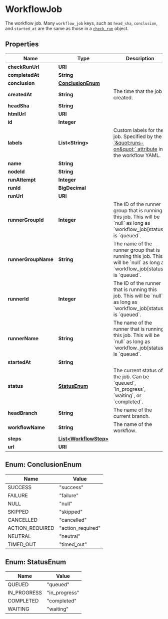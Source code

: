

# WorkflowJob

The workflow job. Many `workflow_job` keys, such as `head_sha`, `conclusion`, and `started_at` are the same as those in a [`check_run`](#check_run) object.

## Properties

| Name | Type | Description | Notes |
|------------ | ------------- | ------------- | -------------|
|**checkRunUrl** | **URI** |  |  |
|**completedAt** | **String** |  |  |
|**conclusion** | [**ConclusionEnum**](#ConclusionEnum) |  |  |
|**createdAt** | **String** | The time that the job created. |  |
|**headSha** | **String** |  |  |
|**htmlUrl** | **URI** |  |  |
|**id** | **Integer** |  |  |
|**labels** | **List&lt;String&gt;** | Custom labels for the job. Specified by the [&#x60;\&quot;runs-on\&quot;&#x60; attribute](https://docs.github.com/actions/reference/workflow-syntax-for-github-actions#jobsjob_idruns-on) in the workflow YAML. |  |
|**name** | **String** |  |  |
|**nodeId** | **String** |  |  |
|**runAttempt** | **Integer** |  |  |
|**runId** | **BigDecimal** |  |  |
|**runUrl** | **URI** |  |  |
|**runnerGroupId** | **Integer** | The ID of the runner group that is running this job. This will be &#x60;null&#x60; as long as &#x60;workflow_job[status]&#x60; is &#x60;queued&#x60;. |  |
|**runnerGroupName** | **String** | The name of the runner group that is running this job. This will be &#x60;null&#x60; as long as &#x60;workflow_job[status]&#x60; is &#x60;queued&#x60;. |  |
|**runnerId** | **Integer** | The ID of the runner that is running this job. This will be &#x60;null&#x60; as long as &#x60;workflow_job[status]&#x60; is &#x60;queued&#x60;. |  |
|**runnerName** | **String** | The name of the runner that is running this job. This will be &#x60;null&#x60; as long as &#x60;workflow_job[status]&#x60; is &#x60;queued&#x60;. |  |
|**startedAt** | **String** |  |  |
|**status** | [**StatusEnum**](#StatusEnum) | The current status of the job. Can be &#x60;queued&#x60;, &#x60;in_progress&#x60;, &#x60;waiting&#x60;, or &#x60;completed&#x60;. |  |
|**headBranch** | **String** | The name of the current branch. |  |
|**workflowName** | **String** | The name of the workflow. |  |
|**steps** | [**List&lt;WorkflowStep&gt;**](WorkflowStep.md) |  |  |
|**url** | **URI** |  |  |



## Enum: ConclusionEnum

| Name | Value |
|---- | -----|
| SUCCESS | &quot;success&quot; |
| FAILURE | &quot;failure&quot; |
| NULL | &quot;null&quot; |
| SKIPPED | &quot;skipped&quot; |
| CANCELLED | &quot;cancelled&quot; |
| ACTION_REQUIRED | &quot;action_required&quot; |
| NEUTRAL | &quot;neutral&quot; |
| TIMED_OUT | &quot;timed_out&quot; |



## Enum: StatusEnum

| Name | Value |
|---- | -----|
| QUEUED | &quot;queued&quot; |
| IN_PROGRESS | &quot;in_progress&quot; |
| COMPLETED | &quot;completed&quot; |
| WAITING | &quot;waiting&quot; |



